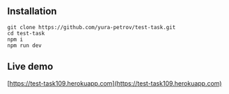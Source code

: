 ## Installation

```
git clone https://github.com/yura-petrov/test-task.git
cd test-task
npm i
npm run dev
```

## Live demo

[https://test-task109.herokuapp.com](https://test-task109.herokuapp.com)
